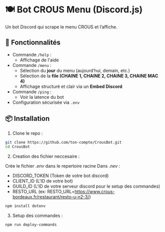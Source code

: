 # 🍽️ Bot CROUS Menu (Discord.js)

Un bot Discord qui scrape le menu CROUS et l’affiche.

## 🚀 Fonctionnalités

- Commande `/help` :
  - Affichage de l'aide
- Commande `/menu` :
  - Sélection du **jour** du menu (aujourd’hui, demain, etc.)
  - Sélection de la **file (CHAINE 1, CHAINE 2, CHAINE 3, CHAINE MAC 4)**
  - Affichage structuré et clair via un **Embed Discord**
- Commande `/ping` :
  - Voir la latence du bot
- Configuration sécurisée via `.env`

## 📦 Installation

1. Clone le repo :

```bash
git clone https://github.com/ton-compte/CrousBot.git
cd CrousBot
```

2. Creation des fichier neccesaire :

Crée le fichier *.env* dans le repertoire racine
Dans *.nev* :
- DISCORD_TOKEN (Token de votre bot discord)
- CLIENT_ID (L'ID de votre bot)
- GUILD_ID (L'ID de votre serveur discord pour le setup des commandes)
- RESTO_URL (ex: RESTO_URL=https://www.crous-bordeaux.fr/restaurant/resto-u-n2-3/)

```bash
npm install dotenv
```

3. Setup des commandes :

```bash
npm run deploy-commands
```